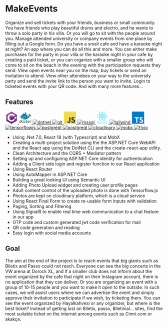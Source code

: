 # MakeEvents

Organize and sell tickets with your friends, business or small community. You have friends who play beautiful drums and electro, and he wants to throw a solo party in his villa. Or you will go to sit with the people around you. Manage attended university or company events from one place by filling out a Google form. Do you have a small cafe and have a karaoke night at night? An app where you can do all this and more. You can either make purchases for the party in your villa or the karaoke night in your cafe by creating a paid ticket, or you can organize with a smaller group who will come to sit on the beach in the evening with the participation requests they send. View open events near you on the map, buy tickets or send an invitation to attend. View other attendees on your way to the university party and send the invite link to the person you want to invite. Login to ticketed events with your QR code. And with many more features...
## Features
<p align="left"> <a href="https://www.w3schools.com/cs/" target="_blank" rel="noreferrer"> <img src="https://raw.githubusercontent.com/devicons/devicon/master/icons/csharp/csharp-original.svg" alt="csharp" width="40" height="40"/> </a> <a href="https://www.docker.com/" target="_blank" rel="noreferrer"> <img src="https://raw.githubusercontent.com/devicons/devicon/master/icons/docker/docker-original-wordmark.svg" alt="docker" width="40" height="40"/> </a> <a href="https://dotnet.microsoft.com/" target="_blank" rel="noreferrer"> <img src="https://upload.wikimedia.org/wikipedia/commons/thumb/e/ee/.NET_Core_Logo.svg/1200px-.NET_Core_Logo.svg.png" alt="dotnet" width="40" height="40"/> </a> <a href="https://git-scm.com/" target="_blank" rel="noreferrer"> <img src="https://www.vectorlogo.zone/logos/git-scm/git-scm-icon.svg" alt="git" width="40" height="40"/> </a> <a href="https://developer.mozilla.org/en-US/docs/Web/JavaScript" target="_blank" rel="noreferrer"> <img src="https://raw.githubusercontent.com/devicons/devicon/master/icons/javascript/javascript-original.svg" alt="javascript" width="40" height="40"/> </a> <a href="https://www.microsoft.com/en-us/sql-server" target="_blank" rel="noreferrer"> <img src="https://www.svgrepo.com/show/303229/microsoft-sql-server-logo.svg" alt="mssql" width="40" height="40"/> </a> <a href="https://reactjs.org/" target="_blank" rel="noreferrer"> <img src="https://raw.githubusercontent.com/devicons/devicon/master/icons/react/react-original-wordmark.svg" alt="react" width="40" height="40"/> </a> <a href="https://tailwindcss.com/" target="_blank" rel="noreferrer"> <img src="https://www.vectorlogo.zone/logos/tailwindcss/tailwindcss-icon.svg" alt="tailwind" width="40" height="40"/> </a> <a href="https://www.typescriptlang.org/" target="_blank" rel="noreferrer"> <img src="https://raw.githubusercontent.com/devicons/devicon/master/icons/typescript/typescript-original.svg" alt="typescript" width="40" height="40"/> </a> </a> <a href="https://www.tensorflow.org/js?hl=tr" target="_blank" rel="noreferrer"> <img src="https://www.tensorflow.org/static/site-assets/images/project-logos/tensorflow-js-logo-social.png" alt="tensorflowjs" width="80" height="50"/> </a><a href="https://www.postgresql.org/" target="_blank" rel="noreferrer"> <img src="https://upload.wikimedia.org/wikipedia/commons/thumb/2/29/Postgresql_elephant.svg/1985px-Postgresql_elephant.svg.png" alt="postgreql" width="40" height="40"/> </a><a href="https://www.rabbitmq.com/" target="_blank" rel="noreferrer"> <img src="https://cdn.freebiesupply.com/logos/large/2x/rabbitmq-logo-png-transparent.png" alt="postgreql" width="40" height="40"/> </a> <a href="https://cloudinary.com/" target="_blank" rel="noreferrer"> <img src="https://cloudinary-res.cloudinary.com/image/upload/website/cloudinary_web_favicon.png" alt="cloudinary" width="40" height="40"/> </a> <a href="https://mobx.js.org/README.html" target="_blank" rel="noreferrer"> <img src="https://mobx.js.org/img/mobx.png" alt="mobx" width="40" height="40"/> </a> <a href="https://fly.io/" target="_blank" rel="noreferrer"> <img src="https://fly.io/static/images/fly-social-square.webp" alt="flyio" width="40" height="40"/> </a></p>

- Using .Net 7.0, React 18 (with Typescript) and MobX
- Creating a multi-project solution using the the ASP.NET Core WebAPI and the React app using the DotNet CLI and the create-react-app utility.
- Clean Architecture and the CQRS + Mediator pattern
- Setting up and configuring ASP.NET Core identity for authentication
- Adding a Client side login and register function to our React application
- Using React Router
- Using AutoMapper in ASP.NET Core
- Building a great looking UI using Semantic UI
- Adding Photo Upload widget and creating user profile pages 
- Adult content control of the uploaded photo is done with Tensorflow.js
- Photos are kept on cloudinary platform, which is a cloud service
- Using React Final Form to create re-usable form inputs with validation
- Paging, Sorting and Filtering
- Using SignalR to enable real time web communication to a chat feature in our app
- OTP code and custom generated jwt code verification for mail
- QR code generation and reading
- Easy login with social media accounts
## Goal
The aim at the end of the project is to reach events that big giants such as Biletix and Passo could not reach. Everyone can see the big concerts in the VW arena at Dorock XL, and if a smaller club does not inform about the event organized by the cafe that night on their Instagram account, there is no application that they can deliver. Or you are organizing an event with a group of 10-15 people and you want to make it open to the outside. In such cases, we will assist users where we can advertise the event and simply approve their invitation to participate if we wish, by ticketing them.
You can see the event organized by Hayalkahvesi or any organizer, but where is the best ticket? Instead of getting lost on Biletix, passo, Biletinial... sites, find the most suitable ticket on the internet among events such as Cimri.com or akakçe.
